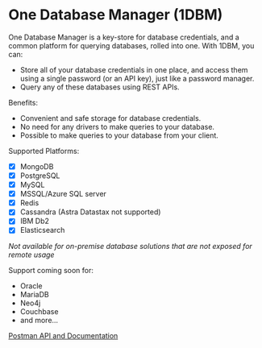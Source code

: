# One Database Manager (1DBM)
One Database Manager is a key-store for database credentials, and a common platform for querying databases, rolled into one. With 1DBM, you can:

 - Store all of your database credentials in one place, and access them using a single password (or an API key), just like a password manager.
 - Query any of these databases using REST APIs.

Benefits:

 - Convenient and safe storage for database credentials.
 - No need for any drivers to make queries to your database.
 - Possible to make queries to your database from your client.

Supported Platforms:

 - [x] MongoDB
 - [x] PostgreSQL
 - [x] MySQL
 - [x] MSSQL/Azure SQL server
 - [x] Redis
 - [x] Cassandra (Astra Datastax not supported)
 - [x] IBM Db2
 - [x] Elasticsearch

*Not available for on-premise database solutions that are not exposed for remote usage*

Support coming soon for:

 - Oracle
 - MariaDB
 - Neo4j
 - Couchbase
 - and more...
 
 [Postman API and Documentation](https://www.postman.com/eldians/workspace/eldians/collection/11568418-56c9e320-d4b6-4dff-b6b0-acbf9acc172b?ctx=documentation)
